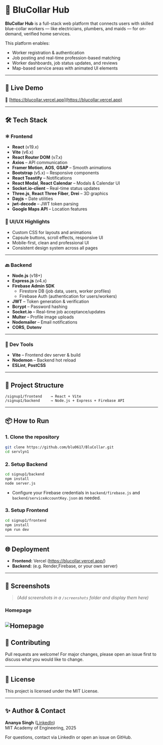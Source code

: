 # 🔧 BluCollar Hub

**BluCollar Hub** is a full-stack web platform that connects users with skilled blue-collar workers — like electricians, plumbers, and maids — for on-demand, verified home services.

This platform enables:
- Worker registration & authentication
- Job posting and real-time profession-based matching
- Worker dashboards, job status updates, and reviews
- Map-based service areas with animated UI elements

---

## 🚀 Live Demo

🔗 [https://blucollar.vercel.app](https://blucollar.vercel.app)

---

## 🛠️ Tech Stack

### ⚛️ Frontend

- **React** (v19.x)
- **Vite** (v6.x)
- **React Router DOM** (v7.x)
- **Axios** – API communication
- **Framer Motion**, **AOS**, **GSAP** – Smooth animations
- **Bootstrap** (v5.x) – Responsive components
- **React Toastify** – Notifications
- **React Modal**, **React Calendar** – Modals & Calendar UI
- **Socket.io-client** – Real-time status updates
- **Three.js**, **React Three Fiber**, **Drei** – 3D graphics
- **Dayjs** – Date utilities
- **jwt-decode** – JWT token parsing
- **Google Maps API** – Location features

### 🎨 UI/UX Highlights

- Custom CSS for layouts and animations
- Capsule buttons, scroll effects, responsive UI
- Mobile-first, clean and professional UI
- Consistent design system across all pages

---

### 🔙 Backend

- **Node.js** (v18+)
- **Express.js** (v4.x)
- **Firebase Admin SDK**
  - Firestore DB (job data, users, worker profiles)
  - Firebase Auth (authentication for users/workers)
- **JWT** – Token generation & verification
- **Bcrypt** – Password hashing
- **Socket.io** – Real-time job acceptance/updates
- **Multer** – Profile image uploads
- **Nodemailer** – Email notifications
- **CORS**, **Dotenv**

---

### 🧪 Dev Tools

- **Vite** – Frontend dev server & build
- **Nodemon** – Backend hot reload
- **ESLint**, **PostCSS**

---

## 📂 Project Structure

```
/signup1/frontend    → React + Vite 
/signup1/backend     → Node.js + Express + Firebase API
```

---

## 📦 How to Run

### 1. Clone the repository
```bash
git clone https://github.com/blu0617/BluCollar.git
cd servlyn1
```

### 2. Setup Backend
```bash
cd signup1/backend
npm install
node server.js
```
- Configure your Firebase credentials in `backend/firebase.js` and `backend/serviceAccountKey.json` as needed.

### 3. Setup Frontend
```bash
cd signup1/frontend
npm install
npm run dev
```

---

## 🌐 Deployment
- **Frontend:** Vercel (https://blucollar.vercel.app/)
- **Backend:** (e.g. Render,Firebase, or your own server)

---

## 📸 Screenshots
> _(Add screenshots in a `/screenshots` folder and display them here)_
### Homepage
![Homepage](screenshots/homepage.png)
---

## 🤝 Contributing
Pull requests are welcome! For major changes, please open an issue first to discuss what you would like to change.

---

## 📄 License
This project is licensed under the MIT License.

---

## ✨ Author & Contact
**Ananya Singh** ([LinkedIn](https://www.linkedin.com/in/ananya-singh-60a730372/))  
MIT Academy of Engineering, 2025

For questions, contact via LinkedIn or open an issue on GitHub.


